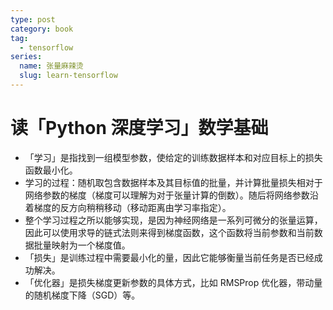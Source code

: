 ```yaml
---
type: post
category: book
tag:
  - tensorflow
series:
  name: 张量麻辣烫
  slug: learn-tensorflow
---
```


# 读「Python 深度学习」数学基础

- 「学习」是指找到一组模型参数，使给定的训练数据样本和对应目标上的损失函数最小化。
- 学习的过程：随机取包含数据样本及其目标值的批量，并计算批量损失相对于网络参数的梯度（梯度可以理解为对于张量计算的倒数）。随后将网络参数沿着梯度的反方向稍稍移动（移动距离由学习率指定）。
- 整个学习过程之所以能够实现，是因为神经网络是一系列可微分的张量运算，因此可以使用求导的链式法则来得到梯度函数，这个函数将当前参数和当前数据批量映射为一个梯度值。
- 「损失」是训练过程中需要最小化的量，因此它能够衡量当前任务是否已经成功解决。
- 「优化器」是损失梯度更新参数的具体方式，比如 RMSProp 优化器，带动量的随机梯度下降（SGD）等。
